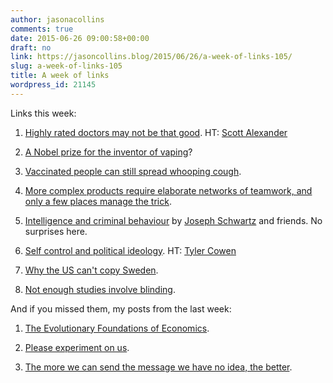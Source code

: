 ```yaml
---
author: jasonacollins
comments: true
date: 2015-06-26 09:00:58+00:00
draft: no
link: https://jasoncollins.blog/2015/06/26/a-week-of-links-105/
slug: a-week-of-links-105
title: A week of links
wordpress_id: 21145
---
```


Links this week:






	
  1. [Highly rated doctors may not be that good](http://www.kevinmd.com/blog/2014/11/highest-rated-doctors-may-provide-best-care.html). HT: [Scott Alexander](https://twitter.com/slatestarcodex)

	
  2. [A Nobel prize for the inventor of vaping](http://www.rationaloptimist.com/blog/the-inventor-of-vaping.aspx)?

	
  3. [Vaccinated people can still spread whooping cough](http://www.santafe.edu/news/item/althouse-scarpino-whooping-cough-asymptomatic/).

	
  4. [More complex products require elaborate networks of teamwork, and only a few places manage the trick](http://timharford.com/2015/06/teamwork-gives-us-added-personbyte/).

	
  5. [Intelligence and criminal behaviour](http://www.sciencedirect.com/science/article/pii/S016028961500077X) by [Joseph Schwartz](https://twitter.com/schwartz_j) and friends. No surprises here.

	
  6. [Self control and political ideology](http://www.pnas.org/content/early/2015/06/17/1503530112). HT: [Tyler Cowen](https://twitter.com/tylercowen)

	
  7. [Why the US can't copy Sweden](http://www.bloombergview.com/articles/2015-06-08/u-s-can-t-import-the-scandinavian-model).

	
  8. [Not enough studies involve blinding](http://nautil.us/blog/the-best-way-to-reduce-research-bias-is-hiding-in-plain-view).




And if you missed them, my posts from the last week:






	
  1. [The Evolutionary Foundations of Economics](https://jasoncollins.blog/2015/06/22/the-evolutionary-foundations-of-economics/).

	
  2. [Please experiment on us](https://jasoncollins.blog/2015/06/23/please-experiment-on-us/).

	
  3. [The more we can send the message we have no idea, the better](https://jasoncollins.blog/2015/06/24/we-have-no-idea/).


